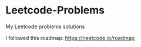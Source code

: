 # Leetcode-Problems

My Leetcode problems solutions

I followed this roadmap:
https://neetcode.io/roadmap
